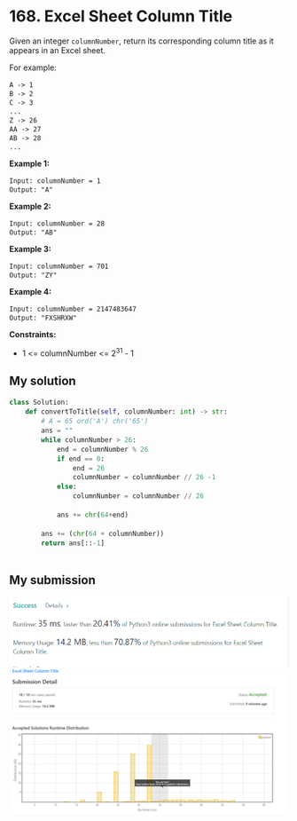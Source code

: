 # 168. Excel Sheet Column Title

Given an integer `columnNumber`, return its corresponding column title as it appears in an Excel sheet.

For example:
```
A -> 1
B -> 2
C -> 3
...
Z -> 26
AA -> 27
AB -> 28 
...
```

**Example 1:**
```
Input: columnNumber = 1
Output: "A"
```

**Example 2:**
```
Input: columnNumber = 28
Output: "AB"
```

**Example 3:**
```
Input: columnNumber = 701
Output: "ZY"
```

**Example 4:**
```
Input: columnNumber = 2147483647
Output: "FXSHRXW"
```
 

**Constraints:**

* 1 <= columnNumber <= 2<sup>31</sup> - 1


## My solution 
```python 
class Solution:
    def convertToTitle(self, columnNumber: int) -> str:
        # A = 65 ord('A') chr('65')
        ans = ""
        while columnNumber > 26: 
            end = columnNumber % 26
            if end == 0:
                end = 26 
                columnNumber = columnNumber // 26 -1 
            else:
                columnNumber = columnNumber // 26
                
            ans += chr(64+end)

        ans += (chr(64 + columnNumber))
        return ans[::-1]
        
```

## My submission 

![mysub1](mysub1.png)
![mysub2](mysub2.png)